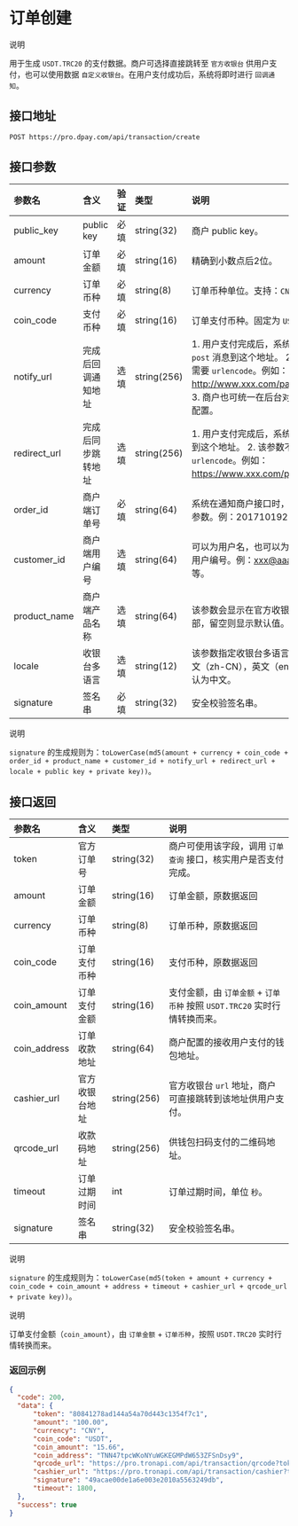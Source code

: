 # 订单创建

说明

用于生成 `USDT.TRC20` 的支付数据。商户可选择直接跳转至 `官方收银台` 供用户支付，也可以使用数据 `自定义收银台`。在用户支付成功后，系统将即时进行 `回调通知`。



## 接口地址

```bash
POST https://pro.dpay.com/api/transaction/create
```



## 接口参数

| 参数名       | 含义               | 验证 | 类型        | 说明                                                         |
| :----------- | :----------------- | :--- | :---------- | :----------------------------------------------------------- |
| public_key   | public key         | 必填 | string(32)  | 商户 public key。                                            |
| amount       | 订单金额           | 必填 | string(16)  | 精确到小数点后2位。                                          |
| currency     | 订单币种           | 必填 | string(8)   | 订单币种单位。支持：`CNY`、`USD`。                           |
| coin_code    | 支付币种           | 必填 | string(16)  | 订单支付币种。固定为 `USDT`。                                |
| notify_url   | 完成后回调通知地址 | 选填 | string(256) | 1. 用户支付完成后，系统会发送一个 `post` 消息到这个地址。 2. 该参数不需要 `urlencode`。例如：http://www.xxx.com/pay_notify。 3. 商户也可统一在后台对该参数进行配置。 |
| redirect_url | 完成后同步跳转地址 | 选填 | string(256) | 1. 用户支付完成后，系统会自动跳转到这个地址。 2. 该参数不要 `urlencode`。例如：https://www.xxx.com/pay_return。 |
| order_id     | 商户端订单号       | 必填 | string(64)  | 系统在通知商户接口时，会带上这个参数。例：201710192541。     |
| customer_id  | 商户端用户编号     | 选填 | string(64)  | 可以为用户名，也可以为数据库中的用户编号。例：xxx@aaa.com，xxx等。 |
| product_name | 商户端产品名称     | 选填 | string(64)  | 该参数会显示在官方收银台页面顶部，留空则显示默认值。         |
| locale       | 收银台多语言       | 选填 | string(12)  | 该参数指定收银台多语言，支持：中文（zh-CN），英文（en-US），默认为中文。 |
| signature    | 签名串             | 必填 | string(32)  | 安全校验签名串。                                             |

说明

`signature` 的生成规则为：`toLowerCase(md5(amount + currency + coin_code + order_id + product_name + customer_id + notify_url + redirect_url + locale + public key + private key))`。



## 接口返回

| 参数名       | 含义           | 类型        | 说明                                                         |
| :----------- | :------------- | :---------- | :----------------------------------------------------------- |
| token        | 官方订单号     | string(32)  | 商户可使用该字段，调用 `订单查询` 接口，核实用户是否支付完成。 |
| amount       | 订单金额       | string(16)  | 订单金额，原数据返回                                         |
| currency     | 订单币种       | string(8)   | 订单币种，原数据返回                                         |
| coin_code    | 订单支付币种   | string(16)  | 支付币种，原数据返回                                         |
| coin_amount  | 订单支付金额   | string(16)  | 支付金额，由 `订单金额` + `订单币种` 按照 `USDT.TRC20` 实时行情转换而来。 |
| coin_address | 订单收款地址   | string(64)  | 商户配置的接收用户支付的钱包地址。                           |
| cashier_url  | 官方收银台地址 | string(256) | 官方收银台 `url` 地址，商户可直接跳转到该地址供用户支付。    |
| qrcode_url   | 收款码地址     | string(256) | 供钱包扫码支付的二维码地址。                                 |
| timeout      | 订单过期时间   | int         | 订单过期时间，单位 `秒`。                                    |
| signature    | 签名串         | string(32)  | 安全校验签名串。                                             |

说明

`signature` 的生成规则为：`toLowerCase(md5(token + amount + currency + coin_code + coin_amount + address + timeout + cashier_url + qrcode_url + private key))`。

说明

订单支付金额（`coin_amount`），由 `订单金额` + `订单币种`，按照 `USDT.TRC20` 实时行情转换而来。



### 返回示例

```json
{
  "code": 200,
  "data": {
      "token": "80841278ad144a54a70d443c1354f7c1",
      "amount": "100.00",
      "currency": "CNY",
      "coin_code": "USDT",
      "coin_amount": "15.66",
      "coin_address": "TNN47tpcWKoNYuWGKEGMPdW653ZFSnDsy9",
      "qrcode_url": "https://pro.tronapi.com/api/transaction/qrcode?token=80841278ad144a54a70d443c1354f7c1",
      "cashier_url": "https://pro.tronapi.com/api/transaction/cashier?token=80841278ad144a54a70d443c1354f7c1",
      "signature": "49acae00de1a6e003e2010a5563249db",
      "timeout": 1800,
  },
  "success": true
}
```